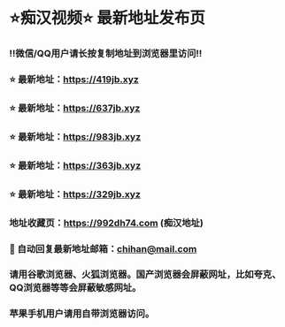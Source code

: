 # ⭐️痴汉视频⭐️ 最新地址发布页

### ‼️微信/QQ用户请长按复制地址到浏览器里访问‼️

### ⭐️ 最新地址：https://419jb.xyz

### ⭐️ 最新地址：https://637jb.xyz

### ⭐️ 最新地址：https://983jb.xyz

### ⭐️ 最新地址：https://363jb.xyz

### ⭐️ 最新地址：https://329jb.xyz



### 地址收藏页：https://992dh74.com (痴汉地址)
### 📧 自动回复最新地址邮箱：chihan@mail.com
### 请用谷歌浏览器、火狐浏览器。国产浏览器会屏蔽网址，比如夸克、QQ浏览器等等会屏蔽敏感网址。
### 苹果手机用户请用自带浏览器访问。
